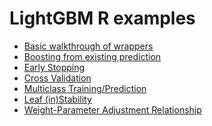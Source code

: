 LightGBM R examples
====
* [Basic walkthrough of wrappers](basic_walkthrough.R)
* [Boosting from existing prediction](boost_from_prediction.R)
* [Early Stopping](early_stopping.R)
* [Cross Validation](cross_validation.R)
* [Multiclass Training/Prediction](multiclass.R)
* [Leaf (in)Stability](leaf_stability.R)
* [Weight-Parameter Adjustment Relationship](weight_param.R)
